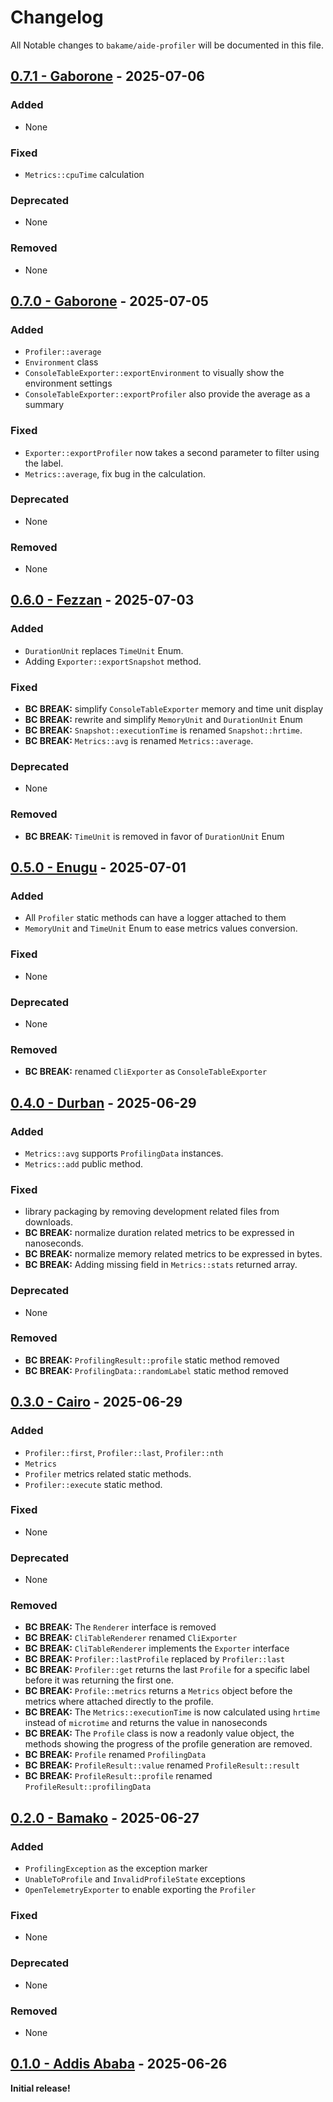 # Changelog

All Notable changes to `bakame/aide-profiler` will be documented in this file.

## [0.7.1 - Gaborone](https://github.com/bakame-php/aide-profiler/compare/0.7.0...0.7.1) - 2025-07-06

### Added

- None

### Fixed

- `Metrics::cpuTime` calculation

### Deprecated

- None

### Removed

- None

## [0.7.0 - Gaborone](https://github.com/bakame-php/aide-profiler/compare/0.6.0...0.7.0) - 2025-07-05

### Added

- `Profiler::average`
- `Environment` class
- `ConsoleTableExporter::exportEnvironment` to visually show the environment settings
- `ConsoleTableExporter::exportProfiler` also provide the average as a summary

### Fixed

- `Exporter::exportProfiler` now takes a second parameter to filter using the label.
- `Metrics::average`, fix bug in the calculation.

### Deprecated

- None

### Removed

- None

## [0.6.0 - Fezzan](https://github.com/bakame-php/aide-profiler/compare/0.5.0...0.6.0) - 2025-07-03

### Added

- `DurationUnit` replaces `TimeUnit` Enum.
- Adding `Exporter::exportSnapshot` method.

### Fixed

- **BC BREAK:** simplify `ConsoleTableExporter` memory and time unit display
- **BC BREAK:** rewrite and simplify `MemoryUnit` and `DurationUnit` Enum
- **BC BREAK:** `Snapshot::executionTime` is renamed `Snapshot::hrtime`.
- **BC BREAK:** `Metrics::avg` is renamed `Metrics::average`.

### Deprecated

- None

### Removed

- **BC BREAK:**  `TimeUnit` is removed in favor of `DurationUnit` Enum

## [0.5.0 - Enugu](https://github.com/bakame-php/aide-profiler/compare/0.4.0...0.5.0) - 2025-07-01

### Added

- All `Profiler` static methods can have a logger attached to them
- `MemoryUnit` and `TimeUnit` Enum to ease metrics values conversion.

### Fixed

- None

### Deprecated

- None

### Removed

- **BC BREAK:** renamed `CliExporter` as `ConsoleTableExporter`

## [0.4.0 - Durban](https://github.com/bakame-php/aide-profiler/compare/0.3.0...0.4.0) - 2025-06-29

### Added

- `Metrics::avg` supports `ProfilingData` instances.
- `Metrics::add` public method.

### Fixed

- library packaging by removing development related files from downloads.
- **BC BREAK:** normalize duration related metrics to be expressed in nanoseconds.
- **BC BREAK:** normalize memory related metrics to be expressed in bytes.
- **BC BREAK:** Adding missing field in `Metrics::stats` returned array.

### Deprecated

- None

### Removed

- **BC BREAK:** `ProfilingResult::profile` static method removed
- **BC BREAK:** `ProfilingData::randomLabel` static method removed

## [0.3.0 - Cairo](https://github.com/bakame-php/aide-profiler/compare/0.2.0...0.3.0) - 2025-06-29

### Added

- `Profiler::first`, `Profiler::last`, `Profiler::nth`
- `Metrics`
- `Profiler` metrics related static methods.
- `Profiler::execute` static method.

### Fixed

- None

### Deprecated

- None

### Removed

- **BC BREAK:**  The `Renderer` interface is removed
- **BC BREAK:** `CliTableRenderer` renamed `CliExporter`
- **BC BREAK:** `CliTableRenderer` implements the `Exporter` interface
- **BC BREAK:** `Profiler::lastProfile` replaced by `Profiler::last`
- **BC BREAK:** `Profiler::get` returns the last `Profile` for a specific label before it was returning the first one.
- **BC BREAK:** `Profile::metrics` returns a `Metrics` object before the metrics where attached directly to the profile.
- **BC BREAK:** The `Metrics::executionTime` is now calculated using `hrtime` instead of `microtime` and returns the value in nanoseconds
- **BC BREAK:** The `Profile` class is now a readonly value object, the methods showing the progress of the profile generation are removed.
- **BC BREAK:** `Profile` renamed `ProfilingData`
- **BC BREAK:** `ProfileResult::value` renamed `ProfileResult::result`
- **BC BREAK:** `ProfileResult::profile` renamed `ProfileResult::profilingData`

## [0.2.0 - Bamako](https://github.com/bakame-php/aide-profiler/compare/0.1.0...0.2.0) - 2025-06-27

### Added

- `ProfilingException` as the exception marker
- `UnableToProfile` and `InvalidProfileState` exceptions
- `OpenTelemetryExporter` to enable exporting the `Profiler`

### Fixed

- None

### Deprecated

- None

### Removed

- None

## [0.1.0 - Addis Ababa](https://github.com/bakame-php/aide-profiler/releases/tag/0.1.0) - 2025-06-26

**Initial release!**
